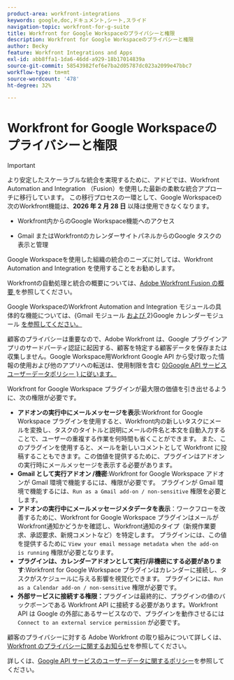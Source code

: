 ```yaml
---
product-area: workfront-integrations
keywords: google,doc,ドキュメント,シート,スライド
navigation-topic: workfront-for-g-suite
title: Workfront for Google Workspaceのプライバシーと権限
description: Workfront for Google Workspaceのプライバシーと権限
author: Becky
feature: Workfront Integrations and Apps
exl-id: abb8ffa1-1da6-46dd-a929-18b17014839a
source-git-commit: 58543982fef6e7ba2d05787dc023a2099e47bbc7
workflow-type: tm+mt
source-wordcount: '478'
ht-degree: 32%

---
```


# Workfront for Google Workspaceのプライバシーと権限

>[!IMPORTANT]
>
>より安定したスケーラブルな統合を実現するために、アドビでは、Workfront Automation and Integration （Fusion）を使用した最新の柔軟な統合アプローチに移行しています。 この移行プロセスの一環として、Google Workspaceの次のWorkfront機能は、**2026 年 2 月 28 日** 以降は使用できなくなります。
>
>* Workfront内からのGoogle Workspace機能へのアクセス
>
>* Gmail またはWorkfrontのカレンダーサイトパネルからのGoogle タスクの表示と管理
>
>Google Workspaceを使用した組織の統合のニーズに対しては、Workfront Automation and Integration を使用することをお勧めします。
>
>Workfrontの自動処理と統合の概要については、[Adobe Workfront Fusion の概要 ](https://experienceleague.adobe.com/ja/docs/workfront-fusion/using/get-started-with-fusion/understand-workfront-fusion/workfront-fusion-overview) を参照してください。
>
>Google WorkspaceのWorkfront Automation and Integration モジュールの具体的な機能については、{Gmail モジュール [ および ](https://experienceleague.adobe.com/ja/docs/workfront-fusion/using/references/apps-and-their-modules/third-party-app-connectors/gmail-modules)2}Google カレンダーモジュール [ を参照してください。](https://experienceleague.adobe.com/ja/docs/workfront-fusion/using/references/apps-and-their-modules/third-party-app-connectors/google-calendar-modules)

顧客のプライバシーは重要なので、Adobe Workfront は、Google プラグインアプリのサードパーティ認証に起因する、顧客を特定する顧客データを保存または収集しません。Google Workspace用Workfront Google API から受け取った情報の使用および他のアプリへの転送は、使用制限を含む [0&rbrace;Google API サービスユーザーデータポリシー &rbrace; に従います。](https://developers.google.com/terms/api-services-user-data-policy)

Workfront for Google Workspace プラグインが最大限の価値を引き出せるように、次の権限が必要です。

* **アドオンの実行中にメールメッセージを表示**:Workfront for Google Workspace プラグインを使用すると、Workfront内の新しいタスクにメールを変換し、タスクのタイトルと説明にメールの件名と本文を自動入力することで、ユーザーの重複する作業を何時間も省くことができます。 また、このプラグインを使用すると、メールを新しいコメントとして Workfront に投稿することもできます。この価値を提供するために、プラグインはアドオンの実行時にメールメッセージを表示する必要があります。
* **Gmail として実行アドオン /機密**:Workfront for Google Workspace アドオンが Gmail 環境で機能するには、権限が必要です。 プラグインが Gmail 環境で機能するには、`Run as a Gmail add-on / non-sensitive` 権限を必要とします。
* **アドオンの実行中にメールメッセージメタデータを表示**：ワークフローを改善するために、Workfront for Google Workspace プラグインはメールがWorkfront通知かどうかを確認し、Workfront通知のタイプ（新規作業要求、承認要求、新規コメントなど）を特定します。 プラグインには、この値を提供するために `View your email message metadata when the add-on is running` 権限が必要となります。
* **プラグインは、カレンダーアドオンとして実行/非機密にする必要があります**:Workfront for Google Workspace プラグインはカレンダーに接続し、タスクがスケジュールに与える影響を視覚化できます。 プラグインには、`Run as a Calendar add-on / non-sensitive` 権限が必要です。
* **外部サービスに接続する権限：**&#x200B;プラグインは最終的に、プラグインの値のバックボーンである Workfront API に接続する必要があります。Workfront API は Google の外部にあるサービスなので、プラグインを動作させるには `Connect to an external service permission` が必要です。

顧客のプライバシーに対する Adobe Workfront の取り組みについて詳しくは、[Workfront のプライバシーに関するお知らせ](https://www.adobe.com/content/dam/cc/en/legal/terms/enterprise/pdfs/Privacy-Notice-and-Privacy-Shield-Statement-Adobe-Workfront.pdf)を参照してください。

詳しくは、[Google API サービスのユーザーデータに関するポリシー](https://developers.google.com/terms/api-services-user-data-policy)を参照してください。
